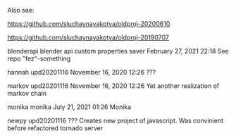 Also see:

https://github.com/sluchaynayakotya/oldproj-20200610

https://github.com/sluchaynayakotya/oldproj-20190707


blenderapi
blender api custom properties saver
February 27, 2021 22:18
See repo "fez"-something

hannah
upd20201116
November 16, 2020 12:26
???

markov
upd20201116
November 16, 2020 12:26
Yet another realization of markov chain

monika
monika
July 21, 2021 01:26
Monika

newpy
upd20201116 
???
Creates new project of javascript. Was convinient before refactored tornado server
